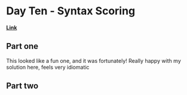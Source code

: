 # Day Ten - Syntax Scoring

[**Link**](https://adventofcode.com/2021/day/10)

## Part one

This looked like a fun one, and it was fortunately!
Really happy with my solution here, feels very idiomatic

## Part two
